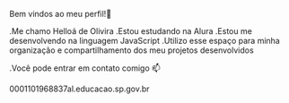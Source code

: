 Bem vindos ao meu perfil!💙

.Me chamo Helloá de Olivira
.Estou estudando na Alura
.Estou me desenvolvendo na linguagem JavaScript
.Utilizo esse espaço para minha organização e compartilhamento dos meu projetos desenvolvidos

.Você pode entrar em contato comigo 📫

0001101968837al.educacao.sp.gov.br
